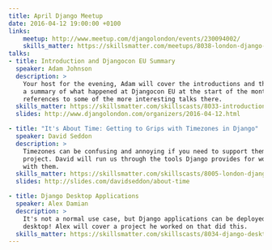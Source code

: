```yaml
---
title: April Django Meetup
date: 2016-04-12 19:00:00 +0100
links:
    meetup: http://www.meetup.com/djangolondon/events/230094002/
    skills_matter: https://skillsmatter.com/meetups/8038-london-django-april-meetup
talks:
- title: Introduction and Djangocon EU Summary
  speaker: Adam Johnson
  description: >
    Your host for the evening, Adam will cover the introductions and then give
    a summary of what happened at Djangocon EU at the start of the month, with
    references to some of the more interesting talks there.
  skills_matter: https://skillsmatter.com/skillscasts/8033-introduction-and-djangocon-eu-summary
  slides: http://www.djangolondon.com/organizers/2016-04-12.html

- title: "It's About Time: Getting to Grips with Timezones in Django"
  speaker: David Seddon
  description: >
    Timezones can be confusing and annoying if you need to support them in a
    project. David will run us through the tools Django provides for working
    with them.
  skills_matter: https://skillsmatter.com/skillscasts/8005-london-django-april-meetup
  slides: http://slides.com/davidseddon/about-time

- title: Django Desktop Applications
  speaker: Alex Damian
  description: >
    It's not a normal use case, but Django applications can be deployed on the
    desktop! Alex will cover a project he worked on that did this.
  skills_matter: https://skillsmatter.com/skillscasts/8034-django-desktop-applications
---
```

